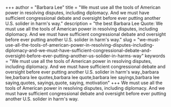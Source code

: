 +++
author = "Barbara Lee"
title = "We must use all the tools of American power in resolving disputes, including diplomacy. And we must have sufficient congressional debate and oversight before ever putting another U.S. solider in harm's way."
description = "the best Barbara Lee Quote: We must use all the tools of American power in resolving disputes, including diplomacy. And we must have sufficient congressional debate and oversight before ever putting another U.S. solider in harm's way."
slug = "we-must-use-all-the-tools-of-american-power-in-resolving-disputes-including-diplomacy-and-we-must-have-sufficient-congressional-debate-and-oversight-before-ever-putting-another-us-solider-in-harms-way"
keywords = "We must use all the tools of American power in resolving disputes, including diplomacy. And we must have sufficient congressional debate and oversight before ever putting another U.S. solider in harm's way.,barbara lee,barbara lee quotes,barbara lee quote,barbara lee sayings,barbara lee saying,quotes, sayings,quote, saying, motivation"
+++
We must use all the tools of American power in resolving disputes, including diplomacy. And we must have sufficient congressional debate and oversight before ever putting another U.S. solider in harm's way.
